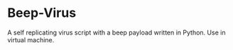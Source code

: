 # Beep-Virus
A self replicating virus script with a beep payload written in Python. Use in virtual machine.
